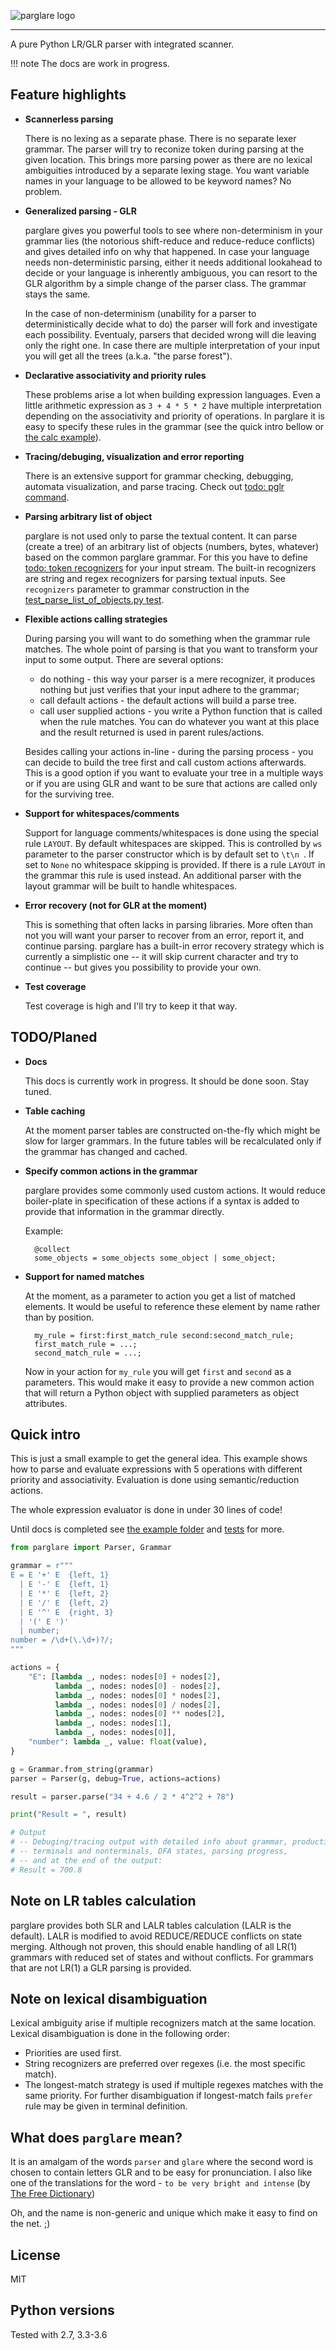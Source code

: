 ![parglare logo](images/parglare-logo.svg)

---

A pure Python LR/GLR parser with integrated scanner.

!!! note
    The docs are work in progress.

## Feature highlights

* **Scannerless parsing**

    There is no lexing as a separate phase. There is no separate lexer grammar.
    The parser will try to reconize token during parsing at the given location.
    This brings more parsing power as there are no lexical ambiguities
    introduced by a separate lexing stage. You want variable names in your
    language to be allowed to be keyword names? No problem.

* **Generalized parsing - GLR**

    parglare gives you powerful tools to see where non-determinism in your
    grammar lies (the notorious shift-reduce and reduce-reduce conflicts) and
    gives detailed info on why that happened. In case your language needs
    non-deterministic parsing, either it needs additional lookahead to decide or
    your language is inherently ambiguous, you can resort to the GLR algorithm
    by a simple change of the parser class. The grammar stays the same.

    In the case of non-determinism (unability for a parser to deterministically
    decide what to do) the parser will fork and investigate each possibility.
    Eventualy, parsers that decided wrong will die leaving only the right one.
    In case there are multiple interpretation of your input you will get all the
    trees (a.k.a. "the parse forest").

* **Declarative associativity and priority rules**

    These problems arise a lot when building expression languages. Even a little
    arithmetic expression as `3 + 4 * 5 * 2` have multiple interpretation
    depending on the associativity and priority of operations. In parglare it is
    easy to specify these rules in the grammar (see the quick intro bellow
    or
    [the calc example](https://github.com/igordejanovic/parglare/blob/master/examples/calc/calc.py)).

* **Tracing/debuging, visualization and error reporting**

    There is an extensive support for grammar checking, debugging, automata
    visualization, and parse tracing. Check out [todo: pglr command]().

* **Parsing arbitrary list of object**

    parglare is not used only to parse the textual content. It can parse (create
    a tree) of an arbitrary list of objects (numbers, bytes, whatever) based on
    the common parglare grammar. For this you have to
    define [todo: token recognizers]() for your input stream. The built-in
    recognizers are string and regex recognizers for parsing textual inputs.
    See `recognizers` parameter to grammar construction in
    the [test_parse_list_of_objects.py test]().

* **Flexible actions calling strategies**

    During parsing you will want to do something when the grammar rule matches.
    The whole point of parsing is that you want to transform your input to some
    output. There are several options:
    - do nothing - this way your parser is a mere recognizer, it produces
      nothing but just verifies that your input adhere to the grammar;
    - call default actions - the default actions will build a parse tree.
    - call user supplied actions - you write a Python function that is called
      when the rule matches. You can do whatever you want at this place and the
      result returned is used in parent rules/actions.

    Besides calling your actions in-line - during the parsing process - you can
    decide to build the tree first and call custom actions afterwards. This is a
    good option if you want to evaluate your tree in a multiple ways or if you
    are using GLR and want to be sure that actions are called only for the
    surviving tree.

* **Support for whitespaces/comments**

    Support for language comments/whitespaces is done using the special rule
    `LAYOUT`. By default whitespaces are skipped. This is controlled by `ws`
    parameter to the parser constructor which is by default set to `\t\n `. If
    set to `None` no whitespace skipping is provided. If there is a rule
    `LAYOUT` in the grammar this rule is used instead. An additional parser with
    the layout grammar will be built to handle whitespaces.

* **Error recovery (not for GLR at the moment)**

    This is something that often lacks in parsing libraries. More often than not
    you will want your parser to recover from an error, report it, and continue
    parsing. parglare has a built-in error recovery strategy which is currently
    a simplistic one -- it will skip current character and try to continue --
    but gives you possibility to provide your own.

* **Test coverage**

    Test coverage is high and I'll try to keep it that way.


## TODO/Planed

* **Docs**

    This docs is currently work in progress. It should be done soon. Stay tuned.

* **Table caching**

    At the moment parser tables are constructed on-the-fly which might be slow
    for larger grammars. In the future tables will be recalculated only if the
    grammar has changed and cached.

* **Specify common actions in the grammar**

    parglare provides some commonly used custom actions. It would reduce
    boiler-plate in specification of these actions if a syntax is added to provide
    that information in the grammar directly.

    Example:

        @collect
        some_objects = some_objects some_object | some_object;

* **Support for named matches**

    At the moment, as a parameter to action you get a list of matched elements. It
    would be useful to reference these element by name rather than by position.

        my_rule = first:first_match_rule second:second_match_rule;
        first_match_rule = ...;
        second_match_rule = ...;

    Now in your action for `my_rule` you will get `first` and `second` as a parameters.
    This would make it easy to provide a new common action that will return a Python
    object with supplied parameters as object attributes.


## Quick intro

This is just a small example to get the general idea. This example shows how to
parse and evaluate expressions with 5 operations with different priority and
associativity. Evaluation is done using semantic/reduction actions.

The whole expression evaluator is done in under 30 lines of code!

Until docs is completed
see
[the example folder](https://github.com/igordejanovic/parglare/tree/master/examples) and
[tests](https://github.com/igordejanovic/parglare/tree/master/tests/func) for
more.


```python
from parglare import Parser, Grammar

grammar = r"""
E = E '+' E  {left, 1}
  | E '-' E  {left, 1}
  | E '*' E  {left, 2}
  | E '/' E  {left, 2}
  | E '^' E  {right, 3}
  | '(' E ')'
  | number;
number = /\d+(\.\d+)?/;
"""

actions = {
    "E": [lambda _, nodes: nodes[0] + nodes[2],
          lambda _, nodes: nodes[0] - nodes[2],
          lambda _, nodes: nodes[0] * nodes[2],
          lambda _, nodes: nodes[0] / nodes[2],
          lambda _, nodes: nodes[0] ** nodes[2],
          lambda _, nodes: nodes[1],
          lambda _, nodes: nodes[0]],
    "number": lambda _, value: float(value),
}

g = Grammar.from_string(grammar)
parser = Parser(g, debug=True, actions=actions)

result = parser.parse("34 + 4.6 / 2 * 4^2^2 + 78")

print("Result = ", result)

# Output
# -- Debuging/tracing output with detailed info about grammar, productions,
# -- terminals and nonterminals, DFA states, parsing progress,
# -- and at the end of the output:
# Result = 700.8
```

## Note on LR tables calculation

parglare provides both SLR and LALR tables calculation (LALR is the default).
LALR is modified to avoid REDUCE/REDUCE conflicts on state merging. Although
not proven, this should enable handling of all LR(1) grammars with reduced set
of states and without conflicts. For grammars that are not LR(1) a GLR parsing
is provided.

## Note on lexical disambiguation

Lexical ambiguity arise if multiple recognizers match at the same location.
Lexical disambiguation is done in the following order:

- Priorities are used first.
- String recognizers are preferred over regexes (i.e. the most specific match).
- The longest-match strategy is used if multiple regexes matches with the same
  priority. For further disambiguation if longest-match fails `prefer` rule
  may be given in terminal definition.

## What does `parglare` mean?

It is an amalgam of the words `parser` and `glare` where the second word is
chosen to contain letters GLR and to be easy for pronunciation. I also like one
of the translations for the word - `to be very bright and intense`
(by [The Free Dictionary](http://www.thefreedictionary.com/glare))

Oh, and the name is non-generic and unique which make it easy to find on the
net. ;)


## License

MIT

## Python versions

Tested with 2.7, 3.3-3.6
